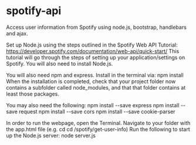 # spotify-api
Access user information from Spotify using node.js, bootstrap, handlebars and ajax.

Set up Node.js using the steps outlined in the Spotify Web API Tutorial: https://developer.spotify.com/documentation/web-api/quick-start/
This tutorial will go through the steps of setting up your application/settings on Spotify.
You will also need to install Node.js.

You will also need npm and express. Install in the terminal via:
npm install
When the installation is completed, check that your project folder now contains a subfolder called node_modules, and that that folder contains at least those packages.

You may also need the following:
npm install --save express
npm install --save request
npm install --save cors
npm install --save cookie-parser

In order to run the webpage, open the Terminal.
Navigate to your folder with the app.html file (e.g. cd cd /spotify/get-user-info)
Run the following to start up the Node.js server:
node server.js





